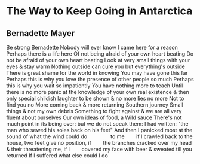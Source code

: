 # The Way to Keep Going in Antarctica
## Bernadette Mayer
Be strong Bernadette
Nobody will ever know
I came here for a reason
Perhaps there is a life here
Of not being afraid of your own heart beating
Do not be afraid of your own heart beating
Look at very small things with your eyes
& stay warm
Nothing outside can cure you but everything's outside
There is great shame for the world in knowing
You may have gone this far
Perhaps this is why you love the presence of other people so much
Perhaps this is why you wait so impatiently
You have nothing more to teach
Until there is no more panic at the knowledge of your own real existence
& then only special childish laughter to be shown
& no more lies no more
Not to find you no
More coming back & more returning
Southern journey
Small things & not my own debris
Something to fight against
& we are all very fluent about ourselves
Our own ideas of food, a Wild sauce
There's not much point in its being over: but we do not speak them:
I had written: "the man who sewed his soles back on his feet"
And then I panicked most at the sound of what the wind could do
               to me
       if I crawled back to the house, two feet give no position, if
       the branches cracked over my head & their threatening me, if I
       covered my face with beer & sweated till you returned
If I suffered what else could I do